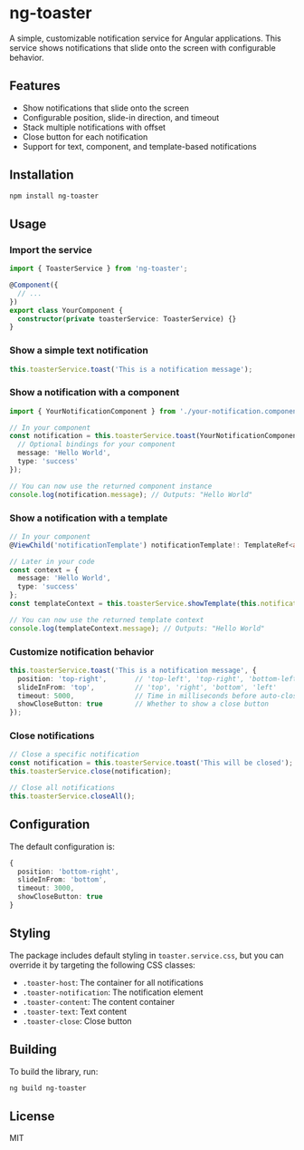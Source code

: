 # ng-toaster

A simple, customizable notification service for Angular applications. This service shows notifications that slide onto the screen with configurable behavior.

## Features

- Show notifications that slide onto the screen
- Configurable position, slide-in direction, and timeout
- Stack multiple notifications with offset
- Close button for each notification
- Support for text, component, and template-based notifications

## Installation

```bash
npm install ng-toaster
```

## Usage

### Import the service

```typescript
import { ToasterService } from 'ng-toaster';

@Component({
  // ...
})
export class YourComponent {
  constructor(private toasterService: ToasterService) {}
}
```

### Show a simple text notification

```typescript
this.toasterService.toast('This is a notification message');
```

### Show a notification with a component

```typescript
import { YourNotificationComponent } from './your-notification.component';

// In your component
const notification = this.toasterService.toast(YourNotificationComponent, {
  // Optional bindings for your component
  message: 'Hello World',
  type: 'success'
});

// You can now use the returned component instance
console.log(notification.message); // Outputs: "Hello World"
```

### Show a notification with a template

```typescript
// In your component
@ViewChild('notificationTemplate') notificationTemplate!: TemplateRef<any>;

// Later in your code
const context = {
  message: 'Hello World',
  type: 'success'
};
const templateContext = this.toasterService.showTemplate(this.notificationTemplate, context);

// You can now use the returned template context
console.log(templateContext.message); // Outputs: "Hello World"
```

### Customize notification behavior

```typescript
this.toasterService.toast('This is a notification message', {
  position: 'top-right',       // 'top-left', 'top-right', 'bottom-left', 'bottom-right'
  slideInFrom: 'top',          // 'top', 'right', 'bottom', 'left'
  timeout: 5000,               // Time in milliseconds before auto-close (0 to disable)
  showCloseButton: true        // Whether to show a close button
});
```

### Close notifications

```typescript
// Close a specific notification
const notification = this.toasterService.toast('This will be closed');
this.toasterService.close(notification);

// Close all notifications
this.toasterService.closeAll();
```

## Configuration

The default configuration is:

```typescript
{
  position: 'bottom-right',
  slideInFrom: 'bottom',
  timeout: 3000,
  showCloseButton: true
}
```

## Styling

The package includes default styling in `toaster.service.css`, but you can override it by targeting the following CSS classes:

- `.toaster-host`: The container for all notifications
- `.toaster-notification`: The notification element
- `.toaster-content`: The content container
- `.toaster-text`: Text content
- `.toaster-close`: Close button

## Building

To build the library, run:

```bash
ng build ng-toaster
```

## License

MIT
